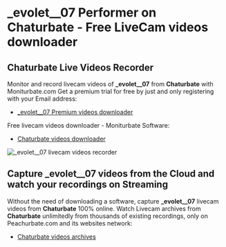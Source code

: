 # _evolet__07 Performer on Chaturbate - Free LiveCam videos downloader

## Chaturbate Live Videos Recorder

Monitor and record livecam videos of **_evolet__07** from **Chaturbate** with Moniturbate.com
Get a premium trial for free by just and only registering with your Email address:
* [_evolet__07 Premium videos downloader](https://moniturbate.com/request-demo-licence-key.html)

Free livecam videos downloader - Moniturbate Software:
* [Chaturbate videos downloader](https://moniturbate.com/moniturbate-download-software.html)

![_evolet__07 livecam videos recorder](https://peachurnet.com/templates/moniturbate-software.png)


## Capture _evolet__07 videos from the Cloud and watch your recordings on Streaming

Without the need of downloading a software, capture **_evolet__07** livecam videos from **Chaturbate** 100% online.
Watch Livecam archives from **Chaturbate** unlimitedly from thousands of existing recordings, only on Peachurbate.com and its websites network:
* [Chaturbate videos archives](https://peachurnet.com/)